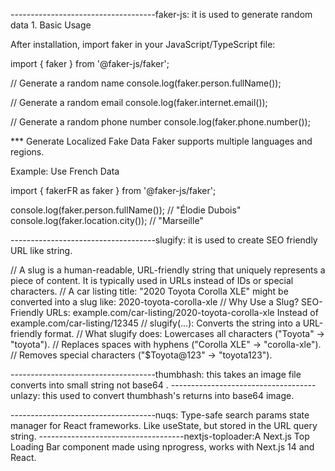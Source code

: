 ------------------------------------faker-js: it is used to generate random data 1.
Basic Usage

After installation, import faker in your JavaScript/TypeScript file:

import { faker } from '@faker-js/faker';

// Generate a random name
console.log(faker.person.fullName());

// Generate a random email
console.log(faker.internet.email());

// Generate a random phone number
console.log(faker.phone.number());

\*\*\* Generate Localized Fake Data
Faker supports multiple languages and regions.

Example: Use French Data

import { fakerFR as faker } from '@faker-js/faker';

console.log(faker.person.fullName()); // "Élodie Dubois"
console.log(faker.location.city()); // "Marseille"

------------------------------------slugify: it is used to create SEO friendly URL like string.

// A slug is a human-readable, URL-friendly string that uniquely represents a piece of content. It is typically used in URLs instead of IDs or special characters.
// A car listing title: "2020 Toyota Corolla XLE" might be converted into a slug like: 2020-toyota-corolla-xle
// Why Use a Slug? SEO-Friendly URLs: example.com/car-listing/2020-toyota-corolla-xle Instead of example.com/car-listing/12345
// slugify(...): Converts the string into a URL-friendly format.
// What slugify does: Lowercases all characters ("Toyota" → "toyota").
// Replaces spaces with hyphens ("Corolla XLE" → "corolla-xle").
// Removes special characters ("$Toyota@123" → "toyota123").

------------------------------------thumbhash: this takes an image file converts into small string not base64 .
------------------------------------unlazy: this used to convert thumbhash's returns into base64 image.

------------------------------------nuqs: Type-safe search params state manager for React frameworks. Like useState, but stored in the URL query string.
------------------------------------nextjs-toploader:A Next.js Top Loading Bar component made using nprogress, works with Next.js 14 and React.



